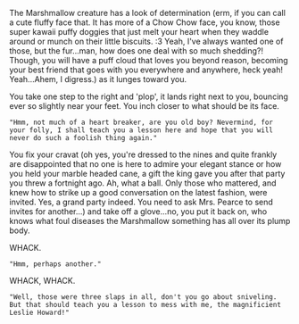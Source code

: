The Marshmallow creature has a look of determination (erm, if you can call a cute fluffy face that. It has more of a Chow Chow face, you know, those super kawaii puffy doggies that just melt your heart when they waddle around or munch on their little biscuits. :3 Yeah, I've always wanted one of those, but the fur...man, how does one deal with so much shedding?! Though, you will have a puff cloud that loves you beyond reason, becoming your best friend that goes with you everywhere and anywhere, heck yeah! Yeah...Ahem, I digress.) as it lunges toward you.

You take one step to the right and 'plop', it lands right next to you, bouncing ever so slightly near your feet. You inch closer to what should be its face.

	"Hmm, not much of a heart breaker, are you old boy? Nevermind, for your folly, I shall teach you a lesson here and hope that you will never do such a foolish thing again."

You fix your cravat (oh yes, you're dressed to the nines and quite frankly are disappointed that no one is here to admire your elegant stance or how you held your marble headed cane, a gift the king gave you after that party you threw a fortnight ago. Ah, what a ball. Only those who mattered, and knew how to strike up a good conversation on the latest fashion, were invited. Yes, a grand party indeed. You need to ask Mrs. Pearce to send invites for another...) and take off a glove...no, you put it back on, who knows what foul diseases the Marshmallow something has all over its plump body.

WHACK.

	"Hmm, perhaps another."

WHACK, WHACK.

	"Well, those were three slaps in all, don't you go about sniveling. But that should teach you a lesson to mess with me, the magnificient Leslie Howard!"